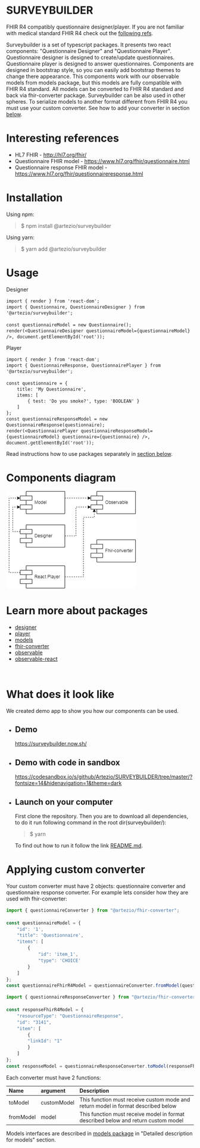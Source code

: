 # **SURVEYBUILDER**
FHIR R4 compatibly questionnaire designer/player. If you are not familiar with medical standard FHIR R4 check out the [following refs](#interesting-references).

Surveybuilder is a set of typescript packages. It presents two react components: "Questionnaire Designer" and "Questionnaire Player". Questionnaire designer is designed to create/update questionnaires. Questionnaire player is designed to answer questionnaires. Components are designed in bootstrap style, so you can easily add bootstrap themes to change there appearance. This components work with our observable models from models package, but this models are fully compatible with FHIR R4 standard. All models can be converted to FHIR R4 standard and back via fhir-converter package. Surveybuilder can be also used in other spheres. To serialize models to another format different from FHIR R4 you must use your custom converter. See how to add your converter in section [below](#applying-custom-converter).

# Interesting references

* HL7 FHIR - http://hl7.org/fhir/
* Questionnaire FHIR model - https://www.hl7.org/fhir/questionnaire.html
* Questionnaire response FHIR model - https://www.hl7.org/fhir/questionnaireresponse.html


# Installation

Using npm:
>$ npm install @artezio/surveybuilder

Using yarn:
>$ yarn add @artezio/surveybuilder

# Usage 

Designer
```TSX
import { render } from 'react-dom';
import { Questionnaire, QuestionnaireDesigner } from '@artezio/surveybuilder';

const questionnaireModel = new Questionnaire();
render(<QuestionnaireDesigner questionnaireModel={questionnaireModel} />, document.getElementById('root'));
```

Player
```TSX
import { render } from 'react-dom';
import { QuestionnaireResponse, QuestionnairePlayer } from '@artezio/surveybuilder';

const questionnaire = { 
    title: 'My Questionnaire', 
    items: [
        { test: 'Do you smoke?', type: 'BOOLEAN' }
    ] 
};
const questionnaireResponseModel = new QuestionnaireResponse(questionnaire);
render(<QuestionnairePlayer questionnaireResponseModel={questionnaireModel} questionnaire={questionnaire} />, document.getElementById('root'));
```

Read instructions how to use packages separately in [section below](#learn-more-about-packages).

# Components diagram

![uml diagram](./doc/Uml-diagram-modules.jpg)

# Learn more about packages
* [designer](./packages/designer/README.md "@artezio/designer package")
* [player](./packages/player/README.md "@artezio/player package")
* [models](./packages/models/README.md "@artezio/models package")
* [fhir-converter](./packages/fhir-converter/README.md "@artezio/fhir-converter package")
* [observable](./packages/observable/README.md "@artezio/observable package")
* [observable-react](./packages/observable-react/README.md)


&nbsp;
# What does it look like
We created demo app to show you how our components can be used.
* ## Demo
    https://surveybuilder.now.sh/

* ## Demo with code in sandbox
    https://codesandbox.io/s/github/Artezio/SURVEYBUILDER/tree/master/?fontsize=14&hidenavigation=1&theme=dark

* ## Launch on your computer
    First clone the repository. Then you are to download all dependencies, to do it run following command in the root dir(surveybuilder/): 

    > $ yarn

    To find out how to run it follow the link [README.md](./demo-app/README.md).


# Applying custom converter

Your custom converter must have 2 objects: questionnaire converter and questionnaire response converter. For example lets consider how they are used with fhir-converter:

```javascript
import { questionnaireConverter } from "@artezio/fhir-converter";

const questionnaireModel = {
    "id": '1',
    "title": 'Questionnaire',
    "items": [
        {
            "id": 'item_1',
            "type": 'CHOICE'
        }
    ]
};
const questionnaireFhirR4Model = questionnaireConverter.fromModel(questionnaireModel);
```

```javascript
import { questionnaireResponseConverter } from "@artezio/fhir-converter";

const responseFhirR4Model = {
    "resourceType": "QuestionnaireResponse",
    "id": "3141",
    "item": [
        {
        "linkId": "1"
        }
    ]
};
const responseModel = questionnaireResponseConverter.toModel(responseFhirR4Model);
```

Each converter must have 2 functions:

| Name | argument | Description | 
| :---- | :-------- | :----- |
| toModel | customModel | This function must receive custom mode and return model in format described below |
| fromModel | model | This function must receive model in format described below and return custom model |

Models interfaces are described in [models package](./packages/models/README.md "@artezio/models package") in "Detailed description for models" section.
